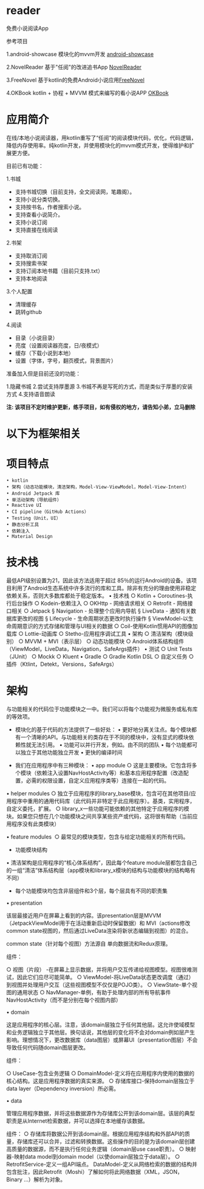 # reader
免费小说阅读App

参考项目

1.android-showcase 模块化的mvvm开发 [android-showcase](https://github.com/igorwojda/android-showcase)

2.NovelReader 基于"任阅"的改进追书App [NovelReader](https://github.com/newbiechen1024/NovelReader)

3.FreeNovel 基于kotlin的免费Android小说应用[FreeNovel](https://github.com/lxygithub/FreeNovel) 

4.OKBook kotlin + 协程 + MVVM 模式来编写的看小说APP [OKBook](https://gitee.com/xcode_xiao/OKBook)

# 应用简介

在线/本地小说阅读器，用kotlin重写了“任阅”的阅读模块代码，优化，代码逻辑，降低内存使用率。纯kotlin开发，并使用模块化的mvvm模式开发，使得维护和扩展更方便。

目前已有功能：

1.书城

  * 支持书城切换（目前支持，全文阅读网，笔趣阁）。
  * 支持小说分类切换。
  * 支持按书名，作者搜索小说。
  * 支持查看小说简介。
  * 支持小说订阅
  * 支持直接在线阅读
  
2.书架
  
   * 支持取消订阅
   * 支持搜索书架
   * 支持订阅本地书籍（目前只支持.txt）
   * 支持本地阅读
    
3.个人配置
  
  * 清理缓存
  * 跳转github
  
4.阅读

  * 目录（小说目录）
  * 亮度（设置阅读器亮度，日/夜模式）
  * 缓存（下载小说到本地）
  * 设置（字体，字号，翻页模式，背景图片）

准备加入但是目前还没的功能：

1.隐藏书城
2.尝试支持厚墨源
3.书城不再是写死的方式，而是类似于厚墨的安装方式
4.支持语音朗读

**注: 该项目不定时维护更新，练手项目，如有侵权的地方，请告知小弟，立马删除**

# 以下为框架相关

# 项目特点

	• kotlin
	• 架构（动态功能模块，清洁架构，Model-View-ViewModel，Model-View-Intent）
	• Android Jetpack 库
	• 单活动架构（导航组件）
	• Reactive UI
	• CI pipeline（GitHub Actions）
	• Testing（Unit，UI）
	• 静态分析工具
	• 依赖注入
	• Material Design

# 技术栈

最低API级别设置为21，因此该方法适用于超过 85％的运行Android的设备。该项目利用了Android生态系统中许多流行的库和工具。除非有充分的理由使用非稳定依赖关系，否则大多数库都处于稳定版本。
	• 技术栈
	 ○ Kotlin + Coroutines-执行后台操作
	 ○ Kodein-依赖注入
	 ○ OKHttp - 网络请求相关
	 ○ Retrofit - 网络接口相关
	 ○ Jetpack
	  § Navigation - 处理整个应用内导航
	  § LiveData - 通知有关数据库更改的视图
	  § Lifecycle - 生命周期状态更改时执行操作
	  § ViewModel-以生命周期意识的方式存储和管理与UI相关的数据
	 ○ Coil-使用Kotlin惯用API的图像加载库
	 ○ Lottie-动画库
	 ○ Stetho-应用程序调试工具
	• 架构
	 ○ 清洁架构（模块级别）
	 ○ MVVM + MVI（表示层）
	 ○ 动态功能模块
	 ○ Android体系结构组件（ViewModel，LiveData，Navigation，SafeArgs插件）
	• 测试
	 ○ Unit Tests（JUnit）
	 ○ Mockk
	 ○ Kluent
	• Gradle
	 ○ Gradle Kotlin DSL
	 ○ 自定义任务
	 ○ 插件（Ktlint，Detekt，Versions，SafeArgs）

# 架构

与功能相关的代码位于功能模块之一中。我们可以将每个功能视为微服务或私有库的等效项。

* 模块化的基于代码的方法提供了一些好处：
 • 更好地分离关注点。每个模块都有一个清晰的API。与功能相关的类存在于不同的模块中，没有显式的模块依赖性就无法引用。
 • 功能可以并行开发，例如。由不同的团队
 • 每个功能都可以独立于其他功能独立开发
 • 更快的编译时间

* 我们在应用程序中有三种模块：
 • app module
  ○ 这是主要模块。它包含将多个模块（依赖注入设置NavHostActivity等）和基本应用程序配置（改造配置，必需的权限设置，自定义应用程序类等）连接在一起的代码。
		
 • helper modules
  ○ 独立于应用程序的library_base模块，包含可在其他项目/应用程序中重用的通用代码库（此代码并非特定于此应用程序）。基类，实用程序，自定义委托，扩展。
  ○ library_x一些功能可能依赖的其他特定于应用程序的模块。如果您只想在几个功能模块之间共享某些资产或代码，这将很有帮助（当前应用程序没有此类模块）
			
 • feature modules 
  ○ 最常见的模块类型，包含与给定功能相关的所有代码。
  
* 功能模块结构
	
 • 清洁架构是应用程序的“核心体系结构”，因此每个feature module层都包含自己的一组“清洁”体系结构层（app模块和library_x模块的结构与功能模块的结构略有不同）
 
 
* 每个功能模块均包含非层组件和3个层，每个层具有不同的职责集
 
 • presentation

 该层最接近用户在屏幕上看到的内容。该presentation层是MVVM（JetpackViewModel用于在活动重新启动时保留数据）和 MVI（actions修改common state视图的，然后通过LiveData渲染将新状态编辑到视图）的混合。
 
common state（针对每个视图）方法源自 单向数据流和Redux原理。
 
 组件：
 
  ○ 视图（片段） -在屏幕上显示数据，并将用户交互传递给视图模型。视图很难测试，因此它们应尽可能简单。
  ○ ViewModel-将LiveData状态更改调度（通过）到视图并处理用户交互（这些视图模型不仅仅是POJO类）。
  ○ ViewState-单个视图的通用状态 
  ○ NavManager-单例，有助于处理内部的所有导航事件NavHostActivity（而不是分别在每个视图内部）
	
 • domain
	
  这是应用程序的核心层。注意，该domain层独立于任何其他层。这允许使域模型和业务逻辑独立于其他层。换句话说，其他层的变化将不会对domain例如层产生影响。理想情况下，更改数据库（data图层）或屏幕UI（presentation图层）不会导致任何代码随domain图层更改。

 组件：
 
  ○ UseCase-包含业务逻辑
  ○ DomainModel-定义将在应用程序内使用的数据的核心结构。这是应用程序数据的真实来源。
  ○ 存储库接口-保持domain层独立于data layer（Dependency inversion）所必需。
	
 • data

管理应用程序数据，并将这些数据源作为存储库公开到该domain层。该层的典型职责是从Internet检索数据，并可以选择在本地缓存该数据。

组件：
  ○ 存储库将数据公开到该domain层。根据应用程序结构和外部API的质量，存储库还可以合并，过滤和转换数据。这些操作的目的是为该domain层创建高质量的数据源，而不是执行任何业务逻辑（domain层use case职责）。
  ○ 映射器-映射data model到domain model（以使domain层独立于data层）。
  ○ RetrofitService-定义一组API端点。
DataModel-定义从网络检索的数据的结构并包含批注，因此Retrofit（Moshi）了解如何将此网络数据（XML，JSON，Binary ...）解析为对象。

